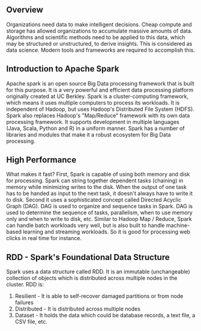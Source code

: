 ## Overview
Organizations need data to make intelligent decisions. Cheap compute and storage has allowed organizations to accumulate massive amounts of data. Algorithms and scientific methods need to be applied to this data, which may be structured or unstructured, to derive insights. This is considered as data science. Modern tools and frameworks are required to accomplish this.

## Introduction to Apache Spark
Apache spark is an open source Big Data processing framework that is built for this purpose. It is a very powerful and efficient data processing platform originally created at UC Berkley. Spark is a cluster-computing framework, which means it uses multiple computers to process its workloads. It is independent of Hadoop, but uses Hadoop's Distributed File System (HDFS). Spark also replaces Hadoop's "Map/Reduce" framework with its own data processing framework. It supports development in multiple languages (Java, Scala, Python and R) in a uniform manner. Spark has a number of libraries and modules that make it a robust ecosystem for Big Data processing.

## High Performance
What makes it fast? First, Spark is capable of using both memory and disk for processing. Spark can string together dependent tasks (chaining) in memory while minimizing writes to the disk. When the output of one task has to be handed as input to the next task, it doesn't always have to write it to disk. Second it uses a sophisticated concept called Directed Acyclic Graph (DAG). DAG is used to organize and sequence tasks in Spark. DAG is used to determine the sequence of tasks, parallelism, when to use memory only and when to write to disk, etc. Similar to Hadoop Map / Reduce, Spark can handle batch workloads very well, but is also built to handle machine-based learning and streaming workloads. So it is good for processing web clicks in real time for instance.

## RDD - Spark's Foundational Data Structure
Spark uses a data structure called RDD. It is an immutable (unchangeable) collection of objects which is distributed across multiple nodes in the cluster. RDD is:


1. Resilient - It is able to self-recover damaged partitions or from node failures
1. Distributed - It is distributed across multiple nodes
1. Dataset - It holds the data which could be database records, a text file, a CSV file, etc.